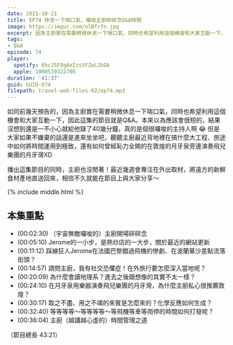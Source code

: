 ```yaml
---
date: 2021-10-21
title: EP74 休息一下喘口氣，囉唆主廚碎碎念Q&A時間
image: https://imgur.com/nlBfrfn.jpg
excerpt: 因為主廚實在需要稍微休息一下喘口氣，同時也希望利用這個機會和大家互動一下，因此這集的節目就是Q&A。歡迎來聽聽主廚最近背地裡在搞什麼大工程、旅途中如何將時間運用到極致，還有如何曾經恥力全開的在敦煌的月牙泉旁邊演奏飛兒樂團的月牙灣XD
tags:
- Q&A
episode: 74
player:
  spotify: 6hcJ5F9gAeIzsSFZwL2bOA
  apple: 1000539322786
duration: '41:37'
guid: GUID-074
filepath: travel-wok-files-02/ep74.mp3
---
```


如同前幾天預告的，因為主廚實在需要稍微休息一下喘口氣，同時也希望利用這個機會和大家互動一下，因此這集的節目就是Q&A。本來以為應該會很短的，結果沒想到還是一不小心就給他錄了40幾分鐘，真的是個很囉唆的主持人啊 😂 但是大家如果不嫌棄的話還是進來坐坐吧，聽聽主廚最近背地裡在搞什麼大工程、旅途中如何將時間運用到極致，還有如何曾經恥力全開的在敦煌的月牙泉旁邊演奏飛兒樂團的月牙灣XD

播出這集節目的同時，主廚也沒閒著！最近幾週會專注在外出取材，將遠方的新鮮食材產地直送回來，相信不久就能在節目上與大家分享～

{% include middle.html %}

## 本集重點

* (00:02:30) （宇宙無敵囉唆的）主廚開場碎碎念
* (00:05:10) Jerome的一小步，是熱炒店的一大步，關於最近的網站更新
* (00:11:12) 踩線狂人Jerome在法國巴黎錯過飛機的慘劇、在波蘭華沙差點流落街頭？
* (00:14:57) 請問主廚，我有社交恐懼症！在外旅行要怎麼深入當地呢？
* (00:20:09) 為什麼會讀地理系？進去之後跟想像的其實不太一樣？
* (00:24:10) 在月牙泉用樂器演奏飛兒樂團的月牙灣，為什麼主廚私心很推薦敦煌？
* (00:30:17) 取之不盡、用之不竭的來賓是怎麼來的？化學反應如何生成？
* (00:32:40) 等等等等～等等等等～等飛機等車等雨停的時間如何打發呢？
* (00:36:04) 主廚（越講越心虛的）時間管理之道

（節目總長 43:21）
